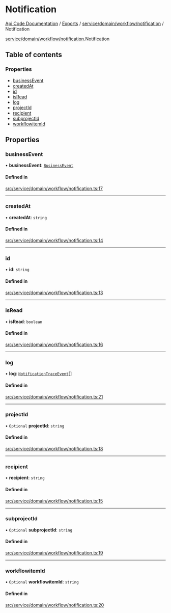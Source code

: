 # Notification
 
[Api Code Documentation](../README.md) / [Exports](../modules.md) / [service/domain/workflow/notification](../modules/service_domain_workflow_notification.md) / Notification

[service/domain/workflow/notification](../modules/service_domain_workflow_notification.md).Notification

## Table of contents

### Properties

- [businessEvent](service_domain_workflow_notification.Notification.md#businessevent)
- [createdAt](service_domain_workflow_notification.Notification.md#createdat)
- [id](service_domain_workflow_notification.Notification.md#id)
- [isRead](service_domain_workflow_notification.Notification.md#isread)
- [log](service_domain_workflow_notification.Notification.md#log)
- [projectId](service_domain_workflow_notification.Notification.md#projectid)
- [recipient](service_domain_workflow_notification.Notification.md#recipient)
- [subprojectId](service_domain_workflow_notification.Notification.md#subprojectid)
- [workflowitemId](service_domain_workflow_notification.Notification.md#workflowitemid)

## Properties

### businessEvent

• **businessEvent**: [`BusinessEvent`](../modules/service_domain_business_event.md#businessevent)

#### Defined in

[src/service/domain/workflow/notification.ts:17](https://github.com/openkfw/TruBudget/blob/26ade46/api/src/service/domain/workflow/notification.ts#L17)

___

### createdAt

• **createdAt**: `string`

#### Defined in

[src/service/domain/workflow/notification.ts:14](https://github.com/openkfw/TruBudget/blob/26ade46/api/src/service/domain/workflow/notification.ts#L14)

___

### id

• **id**: `string`

#### Defined in

[src/service/domain/workflow/notification.ts:13](https://github.com/openkfw/TruBudget/blob/26ade46/api/src/service/domain/workflow/notification.ts#L13)

___

### isRead

• **isRead**: `boolean`

#### Defined in

[src/service/domain/workflow/notification.ts:16](https://github.com/openkfw/TruBudget/blob/26ade46/api/src/service/domain/workflow/notification.ts#L16)

___

### log

• **log**: [`NotificationTraceEvent`](service_domain_workflow_notification_trace_event.NotificationTraceEvent.md)[]

#### Defined in

[src/service/domain/workflow/notification.ts:21](https://github.com/openkfw/TruBudget/blob/26ade46/api/src/service/domain/workflow/notification.ts#L21)

___

### projectId

• `Optional` **projectId**: `string`

#### Defined in

[src/service/domain/workflow/notification.ts:18](https://github.com/openkfw/TruBudget/blob/26ade46/api/src/service/domain/workflow/notification.ts#L18)

___

### recipient

• **recipient**: `string`

#### Defined in

[src/service/domain/workflow/notification.ts:15](https://github.com/openkfw/TruBudget/blob/26ade46/api/src/service/domain/workflow/notification.ts#L15)

___

### subprojectId

• `Optional` **subprojectId**: `string`

#### Defined in

[src/service/domain/workflow/notification.ts:19](https://github.com/openkfw/TruBudget/blob/26ade46/api/src/service/domain/workflow/notification.ts#L19)

___

### workflowitemId

• `Optional` **workflowitemId**: `string`

#### Defined in

[src/service/domain/workflow/notification.ts:20](https://github.com/openkfw/TruBudget/blob/26ade46/api/src/service/domain/workflow/notification.ts#L20)
